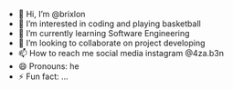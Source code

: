 - 👋 Hi, I’m @brixlon
- 👀 I’m interested in coding and playing basketball
- 🌱 I’m currently learning Software Engineering
- 💞️ I’m looking to collaborate on project developing
- 📫 How to reach me social media instagram @4za.b3n
- 😄 Pronouns: he
- ⚡ Fun fact: ...

<!---
brixlon/brixlon is a ✨ special ✨ repository because its `README.md` (this file) appears on your GitHub profile.
You can click the Preview link to take a look at your changes.
--->
